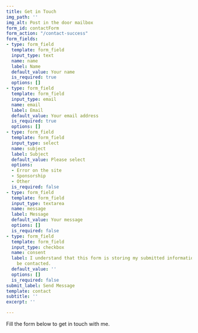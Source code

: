```yaml
---
title: Get in Touch
img_path: ''
img_alt: Post in the door mailbox
form_id: contactForm
form_action: "/contact-success"
form_fields:
- type: form_field
  template: form_field
  input_type: text
  name: name
  label: Name
  default_value: Your name
  is_required: true
  options: []
- type: form_field
  template: form_field
  input_type: email
  name: email
  label: Email
  default_value: Your email address
  is_required: true
  options: []
- type: form_field
  template: form_field
  input_type: select
  name: subject
  label: Subject
  default_value: Please select
  options:
  - Error on the site
  - Sponsorship
  - Other
  is_required: false
- type: form_field
  template: form_field
  input_type: textarea
  name: message
  label: Message
  default_value: Your message
  options: []
  is_required: false
- type: form_field
  template: form_field
  input_type: checkbox
  name: consent
  label: I understand that this form is storing my submitted information so I can
    be contacted.
  default_value: ''
  options: []
  is_required: false
submit_label: Send Message
template: contact
subtitle: ''
excerpt: ''

---
```

Fill the form below to get in touch with me.